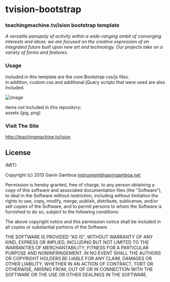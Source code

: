 tvision-bootstrap
=================

### teachingmachine.tv/ision bootstrap template

_A versatile panopoly of activity within a wide-ranging ambit of converging interests and ideas; we are focused on the creative expression of an integrated future built upon new art and technology. Our projects take on a variety of forms and features._

### Usage

included in this template are the core Bootstrap css/js files.
<br>
in addition, custom.css and additional jQuery scripts that were used are also included.

![image](http://web.gavingamboa.net/wp-content/uploads/2013/03/Screen-shot-2013-08-19-at-1.26.15-PM.png)

items *not* included in this repository:
<br>
assets (jpg, png)

### Visit The Site
http://teachingmachine.tv/ision

## License

(MIT)

Copyright (c) 2013 Gavin Gamboa <instrument@gavingamboa.net>

Permission is hereby granted, free of charge, to any person obtaining a copy of this software and associated documentation files (the "Software"), to deal in the Software without restriction, including without limitation the rights to use, copy, modify, merge, publish, distribute, sublicense, and/or sell copies of the Software, and to permit persons to whom the Software is furnished to do so, subject to the following conditions:

The above copyright notice and this permission notice shall be included in all copies or substantial portions of the Software.

THE SOFTWARE IS PROVIDED "AS IS", WITHOUT WARRANTY OF ANY KIND, EXPRESS OR IMPLIED, INCLUDING BUT NOT LIMITED TO THE WARRANTIES OF MERCHANTABILITY, FITNESS FOR A PARTICULAR PURPOSE AND NONINFRINGEMENT. IN NO EVENT SHALL THE AUTHORS OR COPYRIGHT HOLDERS BE LIABLE FOR ANY CLAIM, DAMAGES OR OTHER LIABILITY, WHETHER IN AN ACTION OF CONTRACT, TORT OR OTHERWISE, ARISING FROM, OUT OF OR IN CONNECTION WITH THE SOFTWARE OR THE USE OR OTHER DEALINGS IN THE SOFTWARE.
